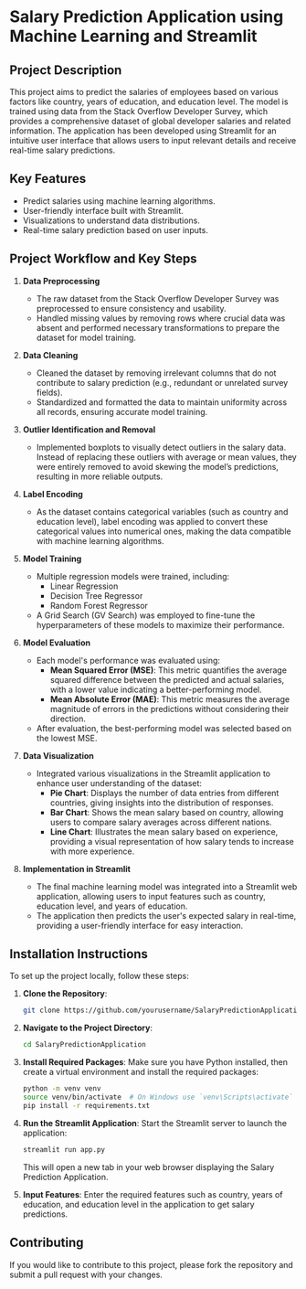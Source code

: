 # Salary Prediction Application using Machine Learning and Streamlit

## Project Description
This project aims to predict the salaries of employees based on various factors like country, years of education, and education level. The model is trained using data from the Stack Overflow Developer Survey, which provides a comprehensive dataset of global developer salaries and related information. The application has been developed using Streamlit for an intuitive user interface that allows users to input relevant details and receive real-time salary predictions.

## Key Features
- Predict salaries using machine learning algorithms.
- User-friendly interface built with Streamlit.
- Visualizations to understand data distributions.
- Real-time salary prediction based on user inputs.

## Project Workflow and Key Steps
1. **Data Preprocessing**
   - The raw dataset from the Stack Overflow Developer Survey was preprocessed to ensure consistency and usability.
   - Handled missing values by removing rows where crucial data was absent and performed necessary transformations to prepare the dataset for model training.

2. **Data Cleaning**
   - Cleaned the dataset by removing irrelevant columns that do not contribute to salary prediction (e.g., redundant or unrelated survey fields).
   - Standardized and formatted the data to maintain uniformity across all records, ensuring accurate model training.

3. **Outlier Identification and Removal**
   - Implemented boxplots to visually detect outliers in the salary data. Instead of replacing these outliers with average or mean values, they were entirely removed to avoid skewing the model’s predictions, resulting in more reliable outputs.

4. **Label Encoding**
   - As the dataset contains categorical variables (such as country and education level), label encoding was applied to convert these categorical values into numerical ones, making the data compatible with machine learning algorithms.

5. **Model Training**
   - Multiple regression models were trained, including:
     - Linear Regression
     - Decision Tree Regressor
     - Random Forest Regressor
   - A Grid Search (GV Search) was employed to fine-tune the hyperparameters of these models to maximize their performance.

6. **Model Evaluation**
   - Each model's performance was evaluated using:
     - **Mean Squared Error (MSE)**: This metric quantifies the average squared difference between the predicted and actual salaries, with a lower value indicating a better-performing model.
     - **Mean Absolute Error (MAE)**: This metric measures the average magnitude of errors in the predictions without considering their direction.
   - After evaluation, the best-performing model was selected based on the lowest MSE.

7. **Data Visualization**
   - Integrated various visualizations in the Streamlit application to enhance user understanding of the dataset:
     - **Pie Chart**: Displays the number of data entries from different countries, giving insights into the distribution of responses.
     - **Bar Chart**: Shows the mean salary based on country, allowing users to compare salary averages across different nations.
     - **Line Chart**: Illustrates the mean salary based on experience, providing a visual representation of how salary tends to increase with more experience.

8. **Implementation in Streamlit**
   - The final machine learning model was integrated into a Streamlit web application, allowing users to input features such as country, education level, and years of education.
   - The application then predicts the user's expected salary in real-time, providing a user-friendly interface for easy interaction.

## Installation Instructions
To set up the project locally, follow these steps:

1. **Clone the Repository**:
   ```bash
   git clone https://github.com/yourusername/SalaryPredictionApplication.git
   ```

2. **Navigate to the Project Directory**:
   ```bash
   cd SalaryPredictionApplication
   ```

3. **Install Required Packages**:
   Make sure you have Python installed, then create a virtual environment and install the required packages:
   ```bash
   python -m venv venv
   source venv/bin/activate  # On Windows use `venv\Scripts\activate`
   pip install -r requirements.txt
   ```

4. **Run the Streamlit Application**:
   Start the Streamlit server to launch the application:
   ```bash
   streamlit run app.py
   ```
   This will open a new tab in your web browser displaying the Salary Prediction Application.

5. **Input Features**:
   Enter the required features such as country, years of education, and education level in the application to get salary predictions.

## **Contributing**
If you would like to contribute to this project, please fork the repository and submit a pull request with your changes.
